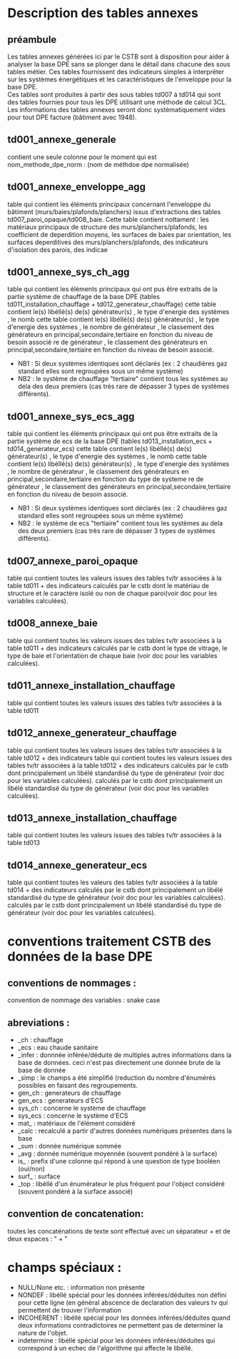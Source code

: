 

# Description des tables annexes

## préambule

Les tables annexes générées ici par le CSTB sont à disposition pour aider à analyser la base DPE sans se plonger dans le détail dans chacune des sous tables métier. Ces tables fournissent des indicateurs simples à interpréter sur les
systèmes énergétiques et les caractéristiques de l'enveloppe pour la base DPE.  
Ces tables sont produites à partir des sous tables td007 à td014 qui sont des tables fournies pour tous les DPE utilisant une méthode de calcul 3CL.  
Les informations des tables annexes seront donc systèmatiquement vides pour tout DPE facture (bâtiment avec 1948).

## td001_annexe_generale

contient une seule colonne pour le moment qui est nom_methode_dpe_norm : (nom de méthdoe dpe normalisée)

## td001_annexe_enveloppe_agg

table qui contient les éléments principaux concernant l'enveloppe du bâtiment (murs/baies/plafonds/planchers) issus d'extractions des tables td007_paroi_opaque/td008_baie.
Cette table contient nottament : les matériaux principaux de structure des murs/planchers/plafonds, les coefficient de deperdition moyens, les surfaces de baies par orientation,
les surfaces deperditives des murs/planchers/plafonds, des indicateurs d'isolation des parois, des indicae

## td001_annexe_sys_ch_agg

table qui contient les éléments principaux qui ont pus être extraits de la partie système de chauffage de la base DPE (tables td011_installation_chauffage + td012_generateur_chauffage)
cette table contient le(s) libéllé(s) de(s) générateur(s) , le type d'energie des systèmes , le nomb cette table contient le(s) libéllé(s) de(s) générateur(s) , le type d'energie des systèmes , le nombre de générateur , le classement des générateurs en principal,secondaire,tertiaire en fonction du niveau de besoin associé
re de générateur , le classement des générateurs en principal,secondaire,tertiaire en fonction du niveau de besoin associé.
* NB1 : Si deux systèmes identiques sont déclarés (ex : 2 chaudières gaz standard elles sont regroupées sous un même système)
* NB2 : le système de chauffage "tertiaire" contient tous les systèmes au dela des deux premiers (cas très rare de dépasser 3 types de systèmes différents).

## td001_annexe_sys_ecs_agg

table qui contient les éléments principaux qui ont pus être extraits de la partie système de ecs de la base DPE (tables td013_installation_ecs + td014_generateur_ecs)
cette table contient le(s) libéllé(s) de(s) générateur(s) , le type d'energie des systèmes , le nomb cette table contient le(s) libéllé(s) de(s) générateur(s) , le type d'energie des systèmes , le nombre de générateur , le classement des générateurs en principal,secondaire,tertiaire en fonction du type de systeme
re de générateur , le classement des générateurs en principal,secondaire,tertiaire en fonction du niveau de besoin associé.
* NB1 : Si deux systèmes identiques sont déclarés (ex : 2 chaudières gaz standard elles sont regroupées sous un même système)
* NB2 : le système de ecs "tertiaire" contient tous les systèmes au dela des deux premiers (cas très rare de dépasser 3 types de systèmes différents).

## td007_annexe_paroi_opaque

table qui contient toutes les valeurs issues des tables tv/tr associées à la table td011 + des indicateurs calculés par le cstb dont le matériau de structure et le caractère isolé ou non de chaque paroi(voir doc pour les variables calculées).

## td008_annexe_baie

table qui contient toutes les valeurs issues des tables tv/tr associées à la table td011 + des indicateurs calculés par le cstb dont le type de vitrage, le type de baie et l'orientation de chaque baie (voir doc pour les variables calculées).

## td011_annexe_installation_chauffage

table qui contient toutes les valeurs issues des tables tv/tr associées à la table td011

## td012_annexe_generateur_chauffage

table qui contient toutes les valeurs issues des tables tv/tr associées à la table td012 + des indicateurs table qui contient toutes les valeurs issues des tables tv/tr associées à la table td012 + des indicateurs calculés par le cstb dont principalement un libélé standardisé du type de générateur (voir doc pour les variables calculées).
calculés par le cstb dont principalement un libélé standardisé du type de générateur (voir doc pour les variables calculées).

## td013_annexe_installation_chauffage

table qui contient toutes les valeurs issues des tables tv/tr associées à la table td013

## td014_annexe_generateur_ecs

table qui contient toutes les valeurs des tables tv/tr associées à la table td014 + des indicateurs calculés par le cstb dont principalement un libélé standardisé du type de générateur (voir doc pour les variables calculées).
calculés par le cstb dont principalement un libélé standardisé du type de générateur (voir doc pour les variables calculées).

# conventions traitement CSTB des données de la base DPE

## conventions de nommages :

convention de nommage des variables : snake case

## abreviations :

* _ch : chauffage
* _ecs : eau chaude sanitaire
* _infer : donnnée inférée/déduite de multiples autres informations dans la base de données. ceci n'est pas directement une donnée brute de la base de donnée
* _simp : le champs a été simplifié (reduction du nombre d'énumérés possibles en faisant des regroupements.
* gen_ch : generateurs de chauffage
* gen_ecs : generateurs d'ECS
* sys_ch : concerne le système de chauffage
* sys_ecs : concerne le système d'ECS
* mat_ : matériaux de l'élément considéré
* _calc : recalculé a partir d'autres données numériques présentes dans la base
* _sum : donnée numérique sommée
* _avg : donnée numérique moyennée (souvent pondéré à la surface)
* is_ : prefix d'une colonne qui répond à une question de type booléen (oui/non)
* surf_ : surface
* _top : libéllé d'un énumérateur le plus fréquent pour l'object considéré (souvent pondéré à la surface associé)

## convention de concatenation:

toutes les concaténations de texte sont effectué avec un séparateur + et de deux espaces :  " + "


# champs spéciaux :

* NULL/None etc.  : information non présente
* NONDEF : libéllé spécial pour les données inférées/déduites non défini pour cette ligne (en général abscence de declaration des valeurs tv qui permettent de trouver l'information
* INCOHERENT : libéllé spécial pour les données inférées/déduites quand deux informations contradictoires ne permettent pas de determiner la nature de l'objet.
* indetermine : libéllé spécial pour les données inférées/déduites qui correspond à un echec de l'algorithme qui affecte le libéllé.

